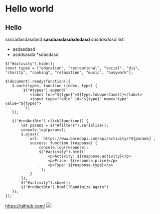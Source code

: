 # Hello world
## Hello
ssssadasdasdasd
**sasdaasdasdsdsdasd**
*sasdasdasd*
list:
* asdasdasd
* asddsasda
 *sdasdasd
 
 ```javasript
 $("#activity").hide();
const types = ["education", "recreational", "social", "diy", "charity", "cooking", "relaxation", "music", "busywork"];

$(document).ready(function(){
    $.each(types, function (index, type) { 
         $("#types").append(`
            <label for="${type}">${type.toUpperCase()}</label>
            <input type="radio" id="${type}" name="type" value="${type}">
         `);
    });

    $("#rndActBtn").click(function() { 
        let params = $("#filters").serialize();
        console.log(params);
        $.ajax({
            url: `https://www.boredapi.com/api/activity/?${params}`,
            success: function (response) {
                console.log(response);
                $("#activity").html(`
                    <p>Activity: ${response.activity}</p>
                    <p>Price: ${response.price}</p>
                    <p>Type: ${response.type}</p>
                `);
            }
        });
        $("#activity").show();
        $("#rndActBtn").html("Randimize Again")       
    });
});
```
https://github.com/
![](https://www.pngall.com/wp-content/uploads/2016/03/Cat-PNG-2.png)
